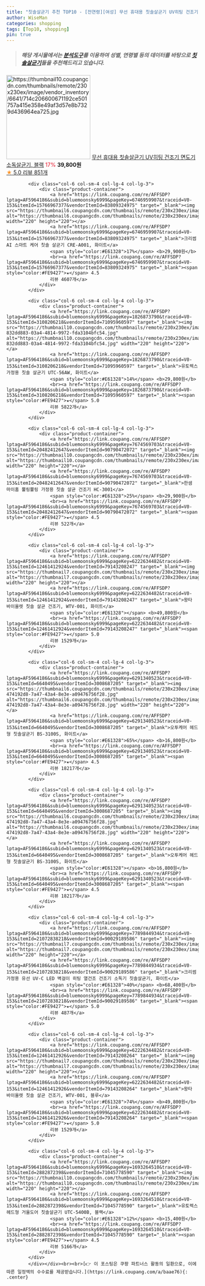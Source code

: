 ```yaml
---
title: "칫솔살균기 추천 TOP10 - [전연령][여성] 무선 휴대용 칫솔살균기 UV히팅 건조기 면도기 소독살균기, 블랙"
author: WiseMan
categories: shopping
tags: [Top10, shopping]
pin: true
---
```


> ##### 해당 게시물에서는 [**분석도구**](https://itemscout.io/)를 이용하여 **성별**, **연령별** 등의 데이터를 바탕으로 [**칫솔살균기**](https://link.coupang.com/a/baae76)들을 추천해드리고 있습니다.
<div class="container"><div class="row">
            <div class="col-6 col-sm-4 col-lg-4 col-lg-3">
                <div class="product-container">
                    <a href="https://link.coupang.com/re/AFFSDP?lptag=AF5964186&subid=bluemoonsky6999&pageKey=8151343493&traceid=V0-153&itemId=23198257655&vendorItemId=90869705009" target="_blank"><img src="https://thumbnail10.coupangcdn.com/thumbnails/remote/230x230ex/image/vendor_inventory/6641/714c206600671192ce501757a415e358e49af3d57e8b7329d436964ea725.jpg" alt="https://thumbnail10.coupangcdn.com/thumbnails/remote/230x230ex/image/vendor_inventory/6641/714c206600671192ce501757a415e358e49af3d57e8b7329d436964ea725.jpg" width="220" height="220"></a>
                    <a href="https://link.coupang.com/re/AFFSDP?lptag=AF5964186&subid=bluemoonsky6999&pageKey=8151343493&traceid=V0-153&itemId=23198257655&vendorItemId=90869705009" target="_blank">무선 휴대용 칫솔살균기 UV히팅 건조기 면도기 소독살균기, 블랙</a>
                    <span style="color:#E61328">17%</span> <b>39,800원</b>
                    <br><a href="https://link.coupang.com/re/AFFSDP?lptag=AF5964186&subid=bluemoonsky6999&pageKey=8151343493&traceid=V0-153&itemId=23198257655&vendorItemId=90869705009" target="_blank"><span style="color:#FE9427">★</span> 5.0
                    리뷰 851개</a>
                </div>
            </div>
            
            <div class="col-6 col-sm-4 col-lg-4 col-lg-3">
                <div class="product-container">
                    <a href="https://link.coupang.com/re/AFFSDP?lptag=AF5964186&subid=bluemoonsky6999&pageKey=6746959907&traceid=V0-153&itemId=15766967377&vendorItemId=83809324975" target="_blank"><img src="https://thumbnail6.coupangcdn.com/thumbnails/remote/230x230ex/image/vendor_inventory/fc15/fc4b4f6a55477066b1702f093d2a004a85d17361808909e960a39b8d4379.jpg" alt="https://thumbnail6.coupangcdn.com/thumbnails/remote/230x230ex/image/vendor_inventory/fc15/fc4b4f6a55477066b1702f093d2a004a85d17361808909e960a39b8d4379.jpg" width="220" height="220"></a>
                    <a href="https://link.coupang.com/re/AFFSDP?lptag=AF5964186&subid=bluemoonsky6999&pageKey=6746959907&traceid=V0-153&itemId=15766967377&vendorItemId=83809324975" target="_blank">크리썸 AI 스마트 케어 칫솔 살균기 CRE-A001, 화이트</a>
                    <span style="color:#E61328">17%</span> <b>29,900원</b>
                    <br><a href="https://link.coupang.com/re/AFFSDP?lptag=AF5964186&subid=bluemoonsky6999&pageKey=6746959907&traceid=V0-153&itemId=15766967377&vendorItemId=83809324975" target="_blank"><span style="color:#FE9427">★</span> 4.5
                    리뷰 4607개</a>
                </div>
            </div>
            
            <div class="col-6 col-sm-4 col-lg-4 col-lg-3">
                <div class="product-container">
                    <a href="https://link.coupang.com/re/AFFSDP?lptag=AF5964186&subid=bluemoonsky6999&pageKey=1826873790&traceid=V0-153&itemId=3108206218&vendorItemId=71095960597" target="_blank"><img src="https://thumbnail10.coupangcdn.com/thumbnails/remote/230x230ex/image/retail/images/3505892856952055-832dd883-03a4-4814-9972-fda3104bfc54.jpg" alt="https://thumbnail10.coupangcdn.com/thumbnails/remote/230x230ex/image/retail/images/3505892856952055-832dd883-03a4-4814-9972-fda3104bfc54.jpg" width="220" height="220"></a>
                    <a href="https://link.coupang.com/re/AFFSDP?lptag=AF5964186&subid=bluemoonsky6999&pageKey=1826873790&traceid=V0-153&itemId=3108206218&vendorItemId=71095960597" target="_blank">유토렉스 가정용 칫솔 살균기 UTC-56AW, 화이트</a>
                    <span style="color:#E61328">14%</span> <b>29,800원</b>
                    <br><a href="https://link.coupang.com/re/AFFSDP?lptag=AF5964186&subid=bluemoonsky6999&pageKey=1826873790&traceid=V0-153&itemId=3108206218&vendorItemId=71095960597" target="_blank"><span style="color:#FE9427">★</span> 5.0
                    리뷰 5822개</a>
                </div>
            </div>
            
            <div class="col-6 col-sm-4 col-lg-4 col-lg-3">
                <div class="product-container">
                    <a href="https://link.coupang.com/re/AFFSDP?lptag=AF5964186&subid=bluemoonsky6999&pageKey=7674569703&traceid=V0-153&itemId=20482412647&vendorItemId=90790472072" target="_blank"><img src="https://thumbnail10.coupangcdn.com/thumbnails/remote/230x230ex/image/vendor_inventory/31df/7279286bbe041d95183f939d761ba51b1468e4af6b8539381e02faba71e9.png" alt="https://thumbnail10.coupangcdn.com/thumbnails/remote/230x230ex/image/vendor_inventory/31df/7279286bbe041d95183f939d761ba51b1468e4af6b8539381e02faba71e9.png" width="220" height="220"></a>
                    <a href="https://link.coupang.com/re/AFFSDP?lptag=AF5964186&subid=bluemoonsky6999&pageKey=7674569703&traceid=V0-153&itemId=20482412647&vendorItemId=90790472072" target="_blank">한샘 마이홈 뿔링뿔링 가정용 칫솔 살균 건조기 HC-3001</a>
                    <span style="color:#E61328">25%</span> <b>29,900원</b>
                    <br><a href="https://link.coupang.com/re/AFFSDP?lptag=AF5964186&subid=bluemoonsky6999&pageKey=7674569703&traceid=V0-153&itemId=20482412647&vendorItemId=90790472072" target="_blank"><span style="color:#FE9427">★</span> 4.5
                    리뷰 522개</a>
                </div>
            </div>
            
            <div class="col-6 col-sm-4 col-lg-4 col-lg-3">
                <div class="product-container">
                    <a href="https://link.coupang.com/re/AFFSDP?lptag=AF5964186&subid=bluemoonsky6999&pageKey=6222634482&traceid=V0-153&itemId=12461412924&vendorItemId=79143208247" target="_blank"><img src="https://thumbnail7.coupangcdn.com/thumbnails/remote/230x230ex/image/vendor_inventory/b980/ca4e6acb581754e9a9aa265e1f30b203cf78e7b6b83c22debb14d65d4fa8.jpg" alt="https://thumbnail7.coupangcdn.com/thumbnails/remote/230x230ex/image/vendor_inventory/b980/ca4e6acb581754e9a9aa265e1f30b203cf78e7b6b83c22debb14d65d4fa8.jpg" width="220" height="220"></a>
                    <a href="https://link.coupang.com/re/AFFSDP?lptag=AF5964186&subid=bluemoonsky6999&pageKey=6222634482&traceid=V0-153&itemId=12461412924&vendorItemId=79143208247" target="_blank">왕타 바이올렛 칫솔 살균 건조기, WTV-001, 화이트</a>
                    <span style="color:#E61328"></span> <b>49,800원</b>
                    <br><a href="https://link.coupang.com/re/AFFSDP?lptag=AF5964186&subid=bluemoonsky6999&pageKey=6222634482&traceid=V0-153&itemId=12461412924&vendorItemId=79143208247" target="_blank"><span style="color:#FE9427">★</span> 5.0
                    리뷰 1529개</a>
                </div>
            </div>
            
            <div class="col-6 col-sm-4 col-lg-4 col-lg-3">
                <div class="product-container">
                    <a href="https://link.coupang.com/re/AFFSDP?lptag=AF5964186&subid=bluemoonsky6999&pageKey=6291340523&traceid=V0-153&itemId=6640495&vendorItemId=3008687205" target="_blank"><img src="https://thumbnail6.coupangcdn.com/thumbnails/remote/230x230ex/image/retail/images/3280133696942169-474192d8-7a47-43a4-8e3e-a09476756f28.jpg" alt="https://thumbnail6.coupangcdn.com/thumbnails/remote/230x230ex/image/retail/images/3280133696942169-474192d8-7a47-43a4-8e3e-a09476756f28.jpg" width="220" height="220"></a>
                    <a href="https://link.coupang.com/re/AFFSDP?lptag=AF5964186&subid=bluemoonsky6999&pageKey=6291340523&traceid=V0-153&itemId=6640495&vendorItemId=3008687205" target="_blank">오투케어 헤드형 칫솔살균기 BS-3100S, 화이트</a>
                    <span style="color:#E61328">65%</span> <b>16,800원</b>
                    <br><a href="https://link.coupang.com/re/AFFSDP?lptag=AF5964186&subid=bluemoonsky6999&pageKey=6291340523&traceid=V0-153&itemId=6640495&vendorItemId=3008687205" target="_blank"><span style="color:#FE9427">★</span> 4.5
                    리뷰 18217개</a>
                </div>
            </div>
            
            <div class="col-6 col-sm-4 col-lg-4 col-lg-3">
                <div class="product-container">
                    <a href="https://link.coupang.com/re/AFFSDP?lptag=AF5964186&subid=bluemoonsky6999&pageKey=6291340523&traceid=V0-153&itemId=6640495&vendorItemId=3008687205" target="_blank"><img src="https://thumbnail6.coupangcdn.com/thumbnails/remote/230x230ex/image/retail/images/3280133696942169-474192d8-7a47-43a4-8e3e-a09476756f28.jpg" alt="https://thumbnail6.coupangcdn.com/thumbnails/remote/230x230ex/image/retail/images/3280133696942169-474192d8-7a47-43a4-8e3e-a09476756f28.jpg" width="220" height="220"></a>
                    <a href="https://link.coupang.com/re/AFFSDP?lptag=AF5964186&subid=bluemoonsky6999&pageKey=6291340523&traceid=V0-153&itemId=6640495&vendorItemId=3008687205" target="_blank">오투케어 헤드형 칫솔살균기 BS-3100S, 화이트</a>
                    <span style="color:#E61328"></span> <b>16,800원</b>
                    <br><a href="https://link.coupang.com/re/AFFSDP?lptag=AF5964186&subid=bluemoonsky6999&pageKey=6291340523&traceid=V0-153&itemId=6640495&vendorItemId=3008687205" target="_blank"><span style="color:#FE9427">★</span> 4.5
                    리뷰 18217개</a>
                </div>
            </div>
            
            <div class="col-6 col-sm-4 col-lg-4 col-lg-3">
                <div class="product-container">
                    <a href="https://link.coupang.com/re/AFFSDP?lptag=AF5964186&subid=bluemoonsky6999&pageKey=7789844934&traceid=V0-153&itemId=21072838218&vendorItemId=90029189586" target="_blank"><img src="https://thumbnail7.coupangcdn.com/thumbnails/remote/230x230ex/image/vendor_inventory/b056/8c440f06e6b3793e32ba26cf9ddb6c5921bc9e537150980a7da8f1b43d15.jpg" alt="https://thumbnail7.coupangcdn.com/thumbnails/remote/230x230ex/image/vendor_inventory/b056/8c440f06e6b3793e32ba26cf9ddb6c5921bc9e537150980a7da8f1b43d15.jpg" width="220" height="220"></a>
                    <a href="https://link.coupang.com/re/AFFSDP?lptag=AF5964186&subid=bluemoonsky6999&pageKey=7789844934&traceid=V0-153&itemId=21072838218&vendorItemId=90029189586" target="_blank">크리썸 가정용 유선 UV-C LED 벽걸이 히팅 열건조 건조기 소독기 칫솔살균기, 화이트</a>
                    <span style="color:#E61328">40%</span> <b>68,400원</b>
                    <br><a href="https://link.coupang.com/re/AFFSDP?lptag=AF5964186&subid=bluemoonsky6999&pageKey=7789844934&traceid=V0-153&itemId=21072838218&vendorItemId=90029189586" target="_blank"><span style="color:#FE9427">★</span> 5.0
                    리뷰 487개</a>
                </div>
            </div>
            
            <div class="col-6 col-sm-4 col-lg-4 col-lg-3">
                <div class="product-container">
                    <a href="https://link.coupang.com/re/AFFSDP?lptag=AF5964186&subid=bluemoonsky6999&pageKey=6222634482&traceid=V0-153&itemId=12461412926&vendorItemId=79143208264" target="_blank"><img src="https://thumbnail7.coupangcdn.com/thumbnails/remote/230x230ex/image/vendor_inventory/9a56/39dbec5b28543614cb787d1be74d6c7915c14bae5177944b77aa33bf8323.jpg" alt="https://thumbnail7.coupangcdn.com/thumbnails/remote/230x230ex/image/vendor_inventory/9a56/39dbec5b28543614cb787d1be74d6c7915c14bae5177944b77aa33bf8323.jpg" width="220" height="220"></a>
                    <a href="https://link.coupang.com/re/AFFSDP?lptag=AF5964186&subid=bluemoonsky6999&pageKey=6222634482&traceid=V0-153&itemId=12461412926&vendorItemId=79143208264" target="_blank">왕타 바이올렛 칫솔 살균 건조기, WTV-001, 블루</a>
                    <span style="color:#E61328">74%</span> <b>49,800원</b>
                    <br><a href="https://link.coupang.com/re/AFFSDP?lptag=AF5964186&subid=bluemoonsky6999&pageKey=6222634482&traceid=V0-153&itemId=12461412926&vendorItemId=79143208264" target="_blank"><span style="color:#FE9427">★</span> 5.0
                    리뷰 1529개</a>
                </div>
            </div>
            
            <div class="col-6 col-sm-4 col-lg-4 col-lg-3">
                <div class="product-container">
                    <a href="https://link.coupang.com/re/AFFSDP?lptag=AF5964186&subid=bluemoonsky6999&pageKey=1693264510&traceid=V0-153&itemId=2882872398&vendorItemId=71045778590" target="_blank"><img src="https://thumbnail10.coupangcdn.com/thumbnails/remote/230x230ex/image/vendor_inventory/f21e/6cc0807d142fe617ccd704802e60402c31f28bb6ae098689316ec73a0858.jpg" alt="https://thumbnail10.coupangcdn.com/thumbnails/remote/230x230ex/image/vendor_inventory/f21e/6cc0807d142fe617ccd704802e60402c31f28bb6ae098689316ec73a0858.jpg" width="220" height="220"></a>
                    <a href="https://link.coupang.com/re/AFFSDP?lptag=AF5964186&subid=bluemoonsky6999&pageKey=1693264510&traceid=V0-153&itemId=2882872398&vendorItemId=71045778590" target="_blank">유토렉스 헤드형 거울도어 칫솔살균기 UTC-5400B, 블랙</a>
                    <span style="color:#E61328">12%</span> <b>15,400원</b>
                    <br><a href="https://link.coupang.com/re/AFFSDP?lptag=AF5964186&subid=bluemoonsky6999&pageKey=1693264510&traceid=V0-153&itemId=2882872398&vendorItemId=71045778590" target="_blank"><span style="color:#FE9427">★</span> 4.5
                    리뷰 5166개</a>
                </div>
            </div>
            </div></div><br><br>[👉 이 포스팅은 쿠팡 파트너스 활동의 일환으로, 이에 따른 일정액의 수수료를 제공받습니다.](https://link.coupang.com/a/baae76){: .center}